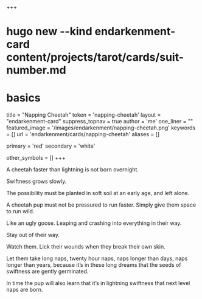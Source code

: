 +++
# hugo new --kind endarkenment-card content/projects/tarot/cards/suit-number.md
# basics
title     		 = "Napping Cheetah"
token					 = 'napping-cheetah'
layout				 = "endarkenment-card"
suppress_topnav = true
author    		 = 'me'
one_liner 		 = ""
featured_image = '/images/endarkenment/napping-cheetah.png'
keywords			 = []
url						 = 'endarkenment/cards/napping-cheetah'
aliases				 = []

primary 	= 'red'
secondary = 'white'

other_symbols	  = []
+++

A cheetah faster than lightning is not born overnight. 

Swiftness grows slowly. 

The possibility must be planted in soft soil at an early age, and left alone. 

A cheetah pup must not be pressured to run faster.  Simply give them space to run wild. 

Like an ugly goose. Leaping and crashing into everything in their way. 

Stay out of their way. 

Watch them. Lick their wounds when they break their own skin. 

Let them take long naps, twenty hour naps, naps longer than days, naps longer than years, because it’s in these long dreams that the seeds of swiftness are gently germinated. 

In time the pup will also learn that it’s in lightning swiftness that next level naps are born. 